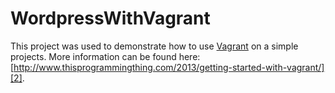 WordpressWithVagrant
====================

This project was used to demonstrate how to use [Vagrant][1] on a simple projects.  More information can be found here: [http://www.thisprogrammingthing.com/2013/getting-started-with-vagrant/][2].


[1]:http://www.vagrantup.com
[2]:http://www.thisprogrammingthing.com/2013/getting-started-with-vagrant/
